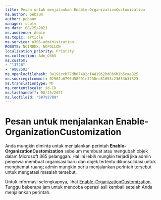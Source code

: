 ```yaml
---
title: Pesan untuk menjalankan Enable-OrganizationCustomization
ms.author: pebaum
author: pebaum
manager: scotv
ms.date: 08/25/2021
ms.audience: Admin
ms.topic: article
ms.service: o365-administration
ROBOTS: NOINDEX, NOFOLLOW
localization_priority: Priority
ms.collection: Adm_O365
ms.custom:
- "13726"
- "9008593"
ms.openlocfilehash: 3a191ccb77db07482cf441962bd8b6b1b5cae825
ms.sourcegitcommit: 02562a6796d58991c7238ec81053c23633b3f823
ms.translationtype: MT
ms.contentlocale: id-ID
ms.lasthandoff: 08/25/2021
ms.locfileid: "58792789"
---
```

# <a name="message-to-run-enable-organizationcustomization"></a>Pesan untuk menjalankan Enable-OrganizationCustomization

Anda mungkin diminta untuk menjalankan perintah **Enable-OrganizationCustomization** sebelum membuat atau mengubah objek dalam Microsoft 365 pelanggan. Hal ini lebih mungkin terjadi jika admin penyewa membuat organisasi baru dan objek tertentu dikonsolidasi untuk menghemat ruang; admin mungkin perlu menjalankan perintah tersebut untuk mengatasi masalah tersebut.

Untuk informasi selengkapnya, lihat [Enable-OrganizationCustomization](https://docs.microsoft.com/powershell/module/exchange/enable-organizationcustomization). Tunggu beberapa jam untuk mencoba operasi asli kembali setelah Anda menjalankan perintah.